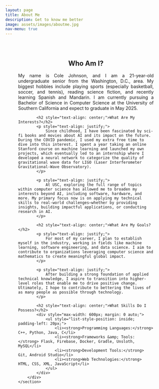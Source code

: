 ```yaml
---
layout: page
title: About Me
description: Get to know me better
image: assets/images/aboutme.jpg
nav-menu: true
---
```


<div class="inner" style="max-width: 800px; margin: 0 auto; padding: 2em 40px; background-color: rgba(255, 255, 255, 0.0); border-radius: 5px;">
    <section>
        <div class="content">
            <h2 style="text-align: center;">Who Am I?</h2>
            <p style="text-align: justify;">
                My name is Cole Johnson, and I am a 21-year-old undergraduate senior from the Washington, D.C., area. My biggest hobbies include playing sports (especially basketball, soccer, and tennis), reading science fiction, and recently learning Spanish and Mandarin. I am currently pursuing a Bachelor of Science in Computer Science at the University of Southern California and expect to graduate in May 2025.
            </p>

            <h2 style="text-align: center;">What Are My Interests?</h2>
            <p style="text-align: justify;">
                Since childhood, I have been fascinated by sci-fi books and movies about AI and its impact on the future. During the COVID pandemic, I used my extra free time to dive into this interest. I spent a year taking an online Stanford course on machine learning and launched my own projects, which eventually led to an internship where I developed a neural network to categorize the quality of gravitational wave data for LIGO (Laser Interferometer Gravitational-Wave Observatory).
            </p>

            <p style="text-align: justify;">
                At USC, exploring the full range of topics within computer science has allowed me to broaden my interests beyond AI, including software, hardware, and more. My primary focus now is on applying my technical skills to real-world challenges—whether by providing insights, building impactful applications, or conducting research in AI.
            </p>

            <h2 style="text-align: center;">What Are My Goals?</h2>
            <p style="text-align: justify;">
                For most of my career, I plan to establish myself in the industry, working in fields like machine learning, software engineering, and data science. I aim to contribute to organizations leveraging computer science and mathematics to create meaningful global impact.
            </p>

            <p style="text-align: justify;">
                After building a strong foundation of applied technical knowledge, I aspire to transition into higher-level roles that enable me to drive positive change. Ultimately, I hope to contribute to bettering the lives of as many people as possible through technology.
            </p>

            <h2 style="text-align: center;">What Skills Do I Possess?</h2>
            <div style="max-width: 600px; margin: 0 auto;">
                <ul style="list-style-position: inside; padding-left: 20px;">
                    <li><strong>Programming Languages:</strong> C++, Python, Java, C</li>
                    <li><strong>Frameworks &amp; Tools:</strong> Flask, Firebase, Docker, Gradle, Unsloth, MySQL</li>
                    <li><strong>Development Tools:</strong> Git, Android Studio</li>
                    <li><strong>Web Technologies:</strong> HTML, CSS, XML, JavaScript</li>
                </ul>
            </div>
        </div>
    </section>
</div>
